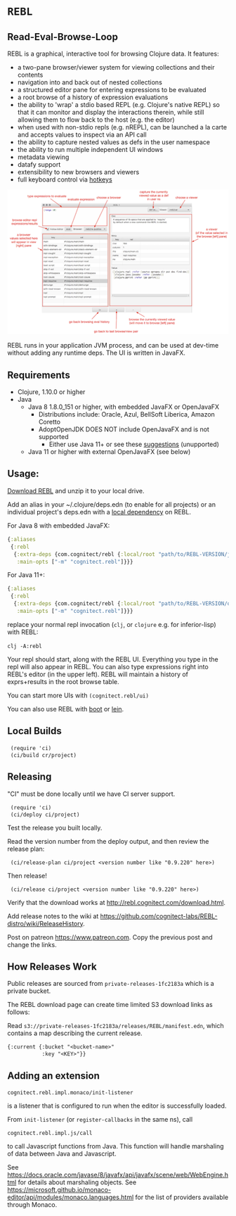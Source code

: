 # `REBL`

## Read-Eval-Browse-Loop

REBL is a graphical, interactive tool for browsing Clojure data. It features:

* a two-pane browser/viewer system for viewing collections and their contents
* navigation into and back out of nested collections
* a structured editor pane for entering expressions to be evaluated
* a root browse of a history of expression evaluations
* the ability to 'wrap' a stdio based REPL (e.g. Clojure's native REPL) so that it can monitor and display the interactions therein, while still allowing them to flow back to the host (e.g. the editor)
* when used with non-stdio repls (e.g. nREPL), can be launched a la carte and accepts values to inspect via an API call
* the ability to capture nested values as defs in the user namespace
* the ability to run multiple independent UI windows
* metadata viewing
* datafy support
* extensibility to new browsers and viewers
* full keyboard control via [hotkeys](https://github.com/cognitect-labs/rebl/wiki/Hotkeys)

![screenshot](screenshot.png)

REBL runs in your application JVM process, and can be used at dev-time without adding any runtime deps. The UI is written in JavaFX.

## Requirements

* Clojure, 1.10.0 or higher
* Java
  * Java 8 1.8.0_151 or higher, with embedded JavaFX or OpenJavaFX
    * Distributions include: Oracle, Azul, BellSoft Liberica, Amazon Coretto
    * AdoptOpenJDK DOES NOT include OpenJavaFX and is not supported
      * Either use Java 11+ or see these [suggestions](https://github.com/AdoptOpenJDK/openjdk-build/issues/577#issuecomment-557496591) (unupported)
  * Java 11 or higher with external OpenJavaFX (see below)

## Usage:

[Download REBL](http://rebl.cognitect.com/download.html) and unzip it to your local drive.

Add an alias in your ~/.clojure/deps.edn (to enable for all projects) or an individual project's deps.edn with a [local dependency](https://clojure.org/guides/deps_and_cli#local_jar) on REBL.

For Java 8 with embedded JavaFX:

``` clj
{:aliases
 {:rebl
  {:extra-deps {com.cognitect/rebl {:local/root "path/to/REBL-VERSION/java8"}}
   :main-opts ["-m" "cognitect.rebl"]}}}
```

For Java 11+:

``` clj
{:aliases
 {:rebl
  {:extra-deps {com.cognitect/rebl {:local/root "path/to/REBL-VERSION/openjfx15ea"}}
   :main-opts ["-m" "cognitect.rebl"]}}}
```

replace your normal repl invocation (`clj`, or `clojure` e.g. for inferior-lisp) with REBL:

`clj -A:rebl`

Your repl should start, along with the REBL UI. Everything you type in the repl will also appear in REBL. You can also type expressions right into REBL's editor (in the upper left). REBL will maintain a history of exprs+results in the root browse table.

You can start more UIs with `(cognitect.rebl/ui)`

You can also use REBL with
[boot](https://github.com/cognitect-labs/rebl/wiki/Using-REBL-with-Boot)
or
[lein](https://github.com/cognitect-labs/rebl/wiki/Using-REBL-with-Leiningen).

## Local Builds

     (require 'ci)
     (ci/build cr/project)

## Releasing

"CI" must be done locally until we have CI server support.

     (require 'ci)
     (ci/deploy ci/project)

Test the release you built locally.

Read the version number from the deploy output, and then review the
release plan:

     (ci/release-plan ci/project <version number like "0.9.220" here>)

Then release!

     (ci/release ci/project <version number like "0.9.220" here>)

Verify that the download works at http://rebl.cognitect.com/download.html.

Add release notes to the wiki at
https://github.com/cognitect-labs/REBL-distro/wiki/ReleaseHistory.

Post on patreon https://www.patreon.com. Copy the previous post and
change the links.


## How Releases Work

Public releases are sourced from `private-releases-1fc2183a` which is
a private bucket.

The REBL download page can create time limited S3 download links as
follows:

Read `s3://private-releases-1fc2183a/releases/REBL/manifest.edn`,
which contains a map describing the current release.

    {:current {:bucket "<bucket-name>"
               :key "<KEY>"}}

## Adding an extension

    cognitect.rebl.impl.monaco/init-listener

is a listener that is configured to run when the editor is successfully loaded.

From `init-listener` (or `register-callbacks` in the same ns), call
 
    cognitect.rebl.impl.js/call
    
to call Javascript functions from Java. This function will handle marshaling of data between Java and Javascript.

See https://docs.oracle.com/javase/8/javafx/api/javafx/scene/web/WebEngine.html for details about marshaling objects.
See https://microsoft.github.io/monaco-editor/api/modules/monaco.languages.html for the list of providers available through Monaco.
